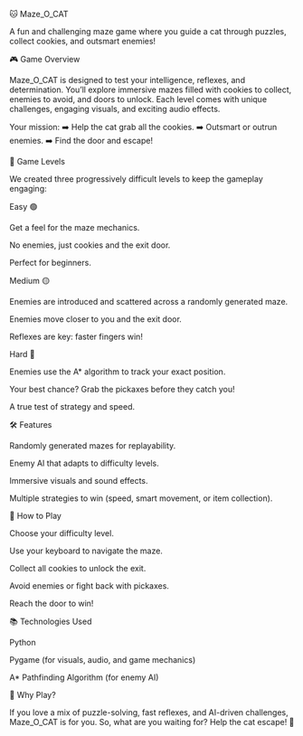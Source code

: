 🐱 Maze_O_CAT

A fun and challenging maze game where you guide a cat through puzzles, collect cookies, and outsmart enemies!

🎮 Game Overview

Maze_O_CAT is designed to test your intelligence, reflexes, and determination. You’ll explore immersive mazes filled with cookies to collect, enemies to avoid, and doors to unlock. Each level comes with unique challenges, engaging visuals, and exciting audio effects.

Your mission:
➡️ Help the cat grab all the cookies.
➡️ Outsmart or outrun enemies.
➡️ Find the door and escape!

🧩 Game Levels

We created three progressively difficult levels to keep the gameplay engaging:

Easy 🟢

Get a feel for the maze mechanics.

No enemies, just cookies and the exit door.

Perfect for beginners.

Medium 🟡

Enemies are introduced and scattered across a randomly generated maze.

Enemies move closer to you and the exit door.

Reflexes are key: faster fingers win!

Hard 🔴

Enemies use the A* algorithm to track your exact position.

Your best chance? Grab the pickaxes before they catch you!

A true test of strategy and speed.

🛠️ Features

Randomly generated mazes for replayability.

Enemy AI that adapts to difficulty levels.

Immersive visuals and sound effects.

Multiple strategies to win (speed, smart movement, or item collection).

🚀 How to Play

Choose your difficulty level.

Use your keyboard to navigate the maze.

Collect all cookies to unlock the exit.

Avoid enemies or fight back with pickaxes.

Reach the door to win!

📚 Technologies Used

Python

Pygame (for visuals, audio, and game mechanics)

A* Pathfinding Algorithm (for enemy AI)

🎉 Why Play?

If you love a mix of puzzle-solving, fast reflexes, and AI-driven challenges, Maze_O_CAT is for you.
So, what are you waiting for? Help the cat escape! 🐾
